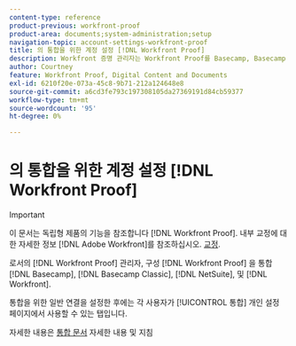 ```yaml
---
content-type: reference
product-previous: workfront-proof
product-area: documents;system-administration;setup
navigation-topic: account-settings-workfront-proof
title: 의 통합을 위한 계정 설정 [!DNL Workfront Proof]
description: Workfront 증명 관리자는 Workfront Proof를 Basecamp, Basecamp Classic과 통합하도록 구성할 수 있습니다. [!DNL NetSuite], 및 Workfront .
author: Courtney
feature: Workfront Proof, Digital Content and Documents
exl-id: 6210f20e-073a-45c8-9b71-212a124648e8
source-git-commit: a6cd3fe793c197308105da27369191d84cb59377
workflow-type: tm+mt
source-wordcount: '95'
ht-degree: 0%

---
```


# 의 통합을 위한 계정 설정 [!DNL Workfront Proof]

>[!IMPORTANT]
>
>이 문서는 독립형 제품의 기능을 참조합니다 [!DNL Workfront Proof]. 내부 교정에 대한 자세한 정보 [!DNL Adobe Workfront]를 참조하십시오. [교정](../../../review-and-approve-work/proofing/proofing.md).

로서의 [!DNL Workfront Proof] 관리자, 구성 [!DNL Workfront Proof] 을 통합 [!DNL Basecamp], [!DNL Basecamp Classic], [!DNL NetSuite], 및 [!DNL Workfront].

통합을 위한 일반 연결을 설정한 후에는 각 사용자가 [!UICONTROL 통합] 개인 설정 페이지에서 사용할 수 있는 탭입니다.

자세한 내용은 [통합 문서](https://support.workfront.com/hc/en-us/categories/115000588707-Integrations) 자세한 내용 및 지침
